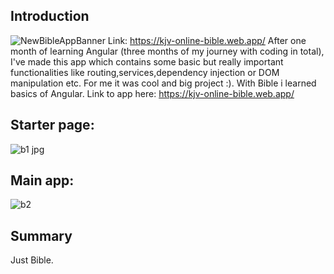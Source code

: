 ## Introduction
![NewBibleAppBanner](https://user-images.githubusercontent.com/110595617/191964252-8eeb543d-d579-4020-84f6-960442b77d87.jpg)
Link: https://kjv-online-bible.web.app/
After one month of learning Angular (three months of my journey with coding in total), I've made this app which contains some basic but really important functionalities like routing,services,dependency injection or DOM manipulation etc. For me it was cool and big project :). With Bible i learned basics of Angular. Link to app here: https://kjv-online-bible.web.app/
## Starter page:
![b1 jpg](https://user-images.githubusercontent.com/110595617/191965862-6c580b25-7a42-4b40-8912-49ad0e453307.jpg)
## Main app:
![b2](https://user-images.githubusercontent.com/110595617/191965921-879aa6ac-cc48-4b78-b912-d9e2d7a6f56d.jpg)
## Summary
Just Bible. 
